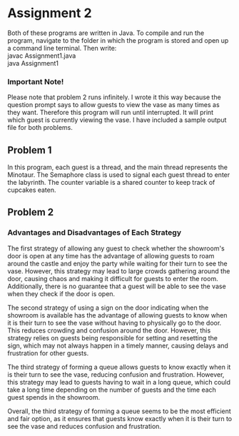 # Assignment 2
Both of these programs are written in Java. To compile and run the program, navigate to the folder in which the program is stored and open up a command line terminal. Then write:\
javac Assignment1.java\
java Assignment1

### Important Note!
Please note that problem 2 runs infinitely. I wrote it this way because the question prompt says to allow guests to view the vase as many times as they want. Therefore this program will run until interrupted. It will print which guest is currently viewing the vase. I have included a sample output file for both problems.

## Problem 1
In this program, each guest is a thread, and the main thread represents the Minotaur. The Semaphore class is used to signal each guest thread to enter the labyrinth. The counter variable is a shared counter to keep track of cupcakes eaten.
## Problem 2
### Advantages and Disadvantages of Each Strategy
The first strategy of allowing any guest to check whether the showroom's door is open at any time has the advantage of allowing guests to roam around the castle and enjoy the party while waiting for their turn to see the vase. However, this strategy may lead to large crowds gathering around the door, causing chaos and making it difficult for guests to enter the room. Additionally, there is no guarantee that a guest will be able to see the vase when they check if the door is open.

The second strategy of using a sign on the door indicating when the showroom is available has the advantage of allowing guests to know when it is their turn to see the vase without having to physically go to the door. This reduces crowding and confusion around the door. However, this strategy relies on guests being responsible for setting and resetting the sign, which may not always happen in a timely manner, causing delays and frustration for other guests.

The third strategy of forming a queue allows guests to know exactly when it is their turn to see the vase, reducing confusion and frustration. However, this strategy may lead to guests having to wait in a long queue, which could take a long time depending on the number of guests and the time each guest spends in the showroom.

Overall, the third strategy of forming a queue seems to be the most efficient and fair option, as it ensures that guests know exactly when it is their turn to see the vase and reduces confusion and frustration.
